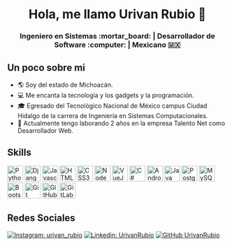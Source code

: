 <h1 align="center"> Hola, me llamo Urivan Rubio 👋 </h1>

<h3 align="center"> Ingeniero en Sistemas :mortar_board: | Desarrollador de Software :computer: | Mexicano 🇲🇽 </h3>

## Un poco sobre mi
* :earth_americas: Soy del estado de Michoacán.
* :computer: Me encanta la tecnología y los gadgets y la programación.
* :mortar_board: Egresado del Tecnológico Nacional de México campus Ciudad Hidalgo de la carrera de Ingeniería en Sistemas Computacionales.
* :wrench: Actualmente tengo laborando 2 años en la empresa Talento Net como Desarrollador Web.

## Skills
<p align="left">
<a>
<img src="https://raw.githubusercontent.com/jmnote/z-icons/master/svg/python.svg" width="36" height="36" alt="Python"/>
<img src="https://github.com/Urivan07/skill-icons/blob/main/icons/Django.svg" width="36" height="36" alt="Django"/>
<img src="https://raw.githubusercontent.com/danielcranney/readme-generator/main/public/icons/skills/javascript-colored.svg" width="36" height="36" alt="Javascript"/>
<img src="https://raw.githubusercontent.com/danielcranney/readme-generator/main/public/icons/skills/html5-colored.svg" width="36" height="36" alt="HTML5"/>
<img src="https://raw.githubusercontent.com/danielcranney/readme-generator/main/public/icons/skills/css3-colored.svg" width="36" height="36" alt="CSS3"/>
<img src="https://raw.githubusercontent.com/danielcranney/readme-generator/main/public/icons/skills/nodejs-colored.svg" width="36" height="36" alt="NodeJS"/>
<img src="https://github.com/Urivan07/skill-icons/blob/main/icons/VueJS-Dark.svg" width="36" height="36" alt="VueJS"/>
<img src="https://raw.githubusercontent.com/jmnote/z-icons/master/svg/csharp.svg" width="36" height="36" alt="C#"/>
<img src="https://github.com/Urivan07/skill-icons/blob/main/icons/AndroidStudio-Dark.svg" width="36" height="36" alt="AndroidStudio"/>
<img src="https://raw.githubusercontent.com/jmnote/z-icons/master/svg/java.svg" width="36" height="36" alt="Java"/>
<img src="https://github.com/Urivan07/skill-icons/blob/main/icons/PostgreSQL-Dark.svg" width="36" height="36" alt="PostgreSQL"/>
<img src="https://github.com/Urivan07/skill-icons/blob/main/icons/MySQL-Dark.svg" width="36" height="36" alt="MySQL"/>
<img src="https://raw.githubusercontent.com/jmnote/z-icons/master/svg/bootstrap.svg" width="36" height="36" alt="Bootstrap"/>
<img src="https://raw.githubusercontent.com/jmnote/z-icons/master/svg/git.svg" width="36" height="36" alt="Git"/>
<img src="https://github.com/Urivan07/skill-icons/blob/main/icons/Github-Dark.svg" width="36" height="36" alt="GitHub"/>
<img src="https://github.com/Urivan07/skill-icons/blob/main/icons/GitLab-Dark.svg" width="36" height="36" alt="GitLab"/>
</a>
</p>

## Redes Sociales
[![Instagram: urivan_rubio](https://img.shields.io/badge/Instagram-E4405F?style=flat-square&logo=instagram&logoColor=white)](https://www.instagram.com/urivan_rubio)
[![Linkedin: UrivanRubio](https://img.shields.io/badge/-UrivanRubio-blue?style=flat-square&logo=Linkedin&logoColor=white&link=https://www.linkedin.com/in/urivan-rubio/)](https://www.linkedin.com/in/urivan-rubio/)
[![GitHub UrivanRubio](https://img.shields.io/github/followers/Urivan07?label=follow&style=social)](https://github.com/Urivan07)
